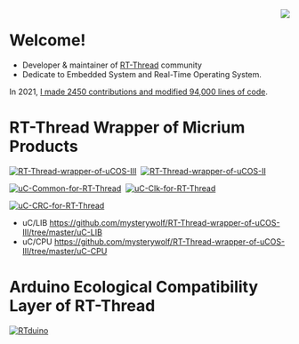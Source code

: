 <img align="right" src="https://github-readme-stats.vercel.app/api?username=mysterywolf&show_icons=true&icon_color=CE1D2D&text_color=718096&bg_color=ffffff&hide_title=true" />

# Welcome!
* Developer & maintainer of [RT-Thread](https://github.com/RT-Thread/rt-thread) community
* Dedicate to Embedded System and Real-Time Operating System.

In 2021, [I made 2450 contributions and modified 94,000 lines of code](https://www.githubtrends.io/wrapped/mysterywolf).

# RT-Thread Wrapper of Micrium Products

[![RT-Thread-wrapper-of-uCOS-III](https://github-readme-stats.vercel.app/api/pin/?username=mysterywolf&repo=RT-Thread-wrapper-of-uCOS-III&show_owner=false)](https://github.com/mysterywolf/RT-Thread-wrapper-of-uCOS-III)&nbsp;
[![RT-Thread-wrapper-of-uCOS-II](https://github-readme-stats.vercel.app/api/pin/?username=mysterywolf&repo=RT-Thread-wrapper-of-uCOS-II&show_owner=false)](https://github.com/mysterywolf/RT-Thread-wrapper-of-uCOS-II)

[![uC-Common-for-RT-Thread](https://github-readme-stats.vercel.app/api/pin/?username=mysterywolf&repo=uC-Common-for-RT-Thread&show_owner=false)](https://github.com/mysterywolf/uC-Common-for-RT-Thread)&nbsp;
[![uC-Clk-for-RT-Thread](https://github-readme-stats.vercel.app/api/pin/?username=mysterywolf&repo=uC-Clk-for-RT-Thread&show_owner=false)](https://github.com/mysterywolf/uC-Clk-for-RT-Thread)

[![uC-CRC-for-RT-Thread](https://github-readme-stats.vercel.app/api/pin/?username=mysterywolf&repo=uC-CRC-for-RT-Thread&show_owner=false)](https://github.com/mysterywolf/uC-CRC-for-RT-Thread)&nbsp;

- uC/LIB https://github.com/mysterywolf/RT-Thread-wrapper-of-uCOS-III/tree/master/uC-LIB
- uC/CPU https://github.com/mysterywolf/RT-Thread-wrapper-of-uCOS-III/tree/master/uC-CPU



# Arduino Ecological Compatibility Layer of RT-Thread
[![RTduino](https://github-readme-stats.vercel.app/api/pin/?username=mysterywolf&repo=RTduino&show_owner=false)](https://github.com/mysterywolf/RTduino)&nbsp;
